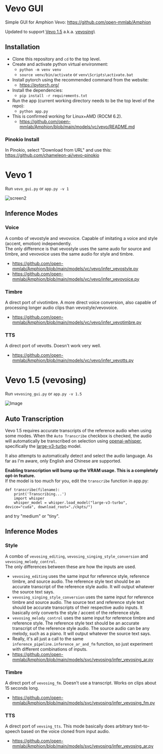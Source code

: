 # Vevo GUI
Simple GUI for Amphion Vevo: https://github.com/open-mmlab/Amphion

Updated to support [Vevo 1.5](https://huggingface.co/amphion/Vevo1.5) a.k.a. [vevosing](https://github.com/open-mmlab/Amphion/blob/main/models/svc/vevosing/README.md)\

## Installation
- Clone this repository and `cd` to the top level.
- Create and activate python virtual environment:
  - `python -m venv venv`
  - `source venv/bin/activate` or `venv\Scripts\activate.bat`
- Install pytorch using the recommended command from the website:
  - https://pytorch.org/
- Install the dependencies:
  - `pip install -r requirements.txt`
- Run the app (current working directory needs to be the top level of the repo):
  - `python app.py`
- This is confirmed working for Linux+AMD (ROCM 6.2).
  - https://github.com/open-mmlab/Amphion/blob/main/models/vc/vevo/README.md

### Pinokio Install
In Pinokio, select "Download from URL" and use this:\
https://github.com/chameleon-ai/vevo-pinokio

# Vevo 1
Run `vevo_gui.py` or `app.py -v 1`

![screen2](https://github.com/user-attachments/assets/c5a3ee3d-dc79-4bbd-bf1f-cfc72ec21fba)

## Inference Modes
### Voice
A combo of vevostyle and vevovoice. Capable of imitating a voice and style (accent, emotion) independently.\
The only difference is that vevostyle uses the same audo for source and timbre, and vevovoice uses the same audio for style and timbre.
- https://github.com/open-mmlab/Amphion/blob/main/models/vc/vevo/infer_vevostyle.py
- https://github.com/open-mmlab/Amphion/blob/main/models/vc/vevo/infer_vevovoice.py
### Timbre
A direct port of vivotimbre. A more direct voice conversion, also capable of processing longer audio clips than vevostyle/vevovoice.
- https://github.com/open-mmlab/Amphion/blob/main/models/vc/vevo/infer_vevotimbre.py
### TTS
A direct port of vevotts. Doesn't work very well.
- https://github.com/open-mmlab/Amphion/blob/main/models/vc/vevo/infer_vevotts.py

# Vevo 1.5 (vevosing)
Run `vevosing_gui.py` or `app.py -v 1.5`

![Image](https://github.com/user-attachments/assets/c295f99a-49fa-4b12-a037-ad625672748a)

## Auto Transcription
Vevo 1.5 requires accurate transcripts of the reference audio when using some modes. When the `Auto Transcribe` checkbox is checked, the audio will automatically be transcribed on selection using [openai-whisper](https://github.com/openai/whisper), specifically the [large-v3-turbo](https://huggingface.co/openai/whisper-large-v3-turbo) model.

It also attempts to automatically detect and select the audio language. As far as I'm aware, only English and Chinese are supported.

**Enabling transcription will bump up the VRAM usage. This is a completely opt-in feature.**\
If the model is too much for you, edit the `transcribe` function in app.py:
````
def transcribe(filename):
    print('Transcribing...')
    import whisper
    whisper_model = whisper.load_model("large-v3-turbo", device="cuda", download_root="./ckpts/")
````
and try "medium" or "tiny".

## Inference Modes
### Style
A combo of `vevosing_editing`, `vevosing_singing_style_conversion` and `vevosing_melody_control`.\
The only differences between these are how the inputs are used.
- `vevosing_editing` uses the same input for reference style, reference timbre, and source audio. The reference style text should be an accurate transcript of the reference style audio. It will output whatever the source text says.
- `vevosing_singing_style_conversion` uses the same input for reference timbre and source audio. The source text and reference style text should be accurate transcripts of their respective audio inputs. It basically only converts the style / accent of the reference style.
- `vevosing_melody_control` uses the same input for reference timbre and reference style.  The reference style text should be an accurate transcript of the reference style audio. The source audio can be any melody, such as a piano. It will output whatever the source text says.
- Really, it's all just a call to the same `inference_pipeline.inference_ar_and_fm` function, so just experiment with different combinations of inputs.
- https://github.com/open-mmlab/Amphion/blob/main/models/svc/vevosing/infer_vevosing_ar.py
### Timbre
A direct port of `vevosing_fm`. Doesn't use a transcript. Works on clips about 15 seconds long.
- https://github.com/open-mmlab/Amphion/blob/main/models/svc/vevosing/infer_vevosing_fm.py
### TTS
A direct port of `vevsing_tts`. This mode basically does arbitrary text-to-speech based on the voice cloned from input audio.
- https://github.com/open-mmlab/Amphion/blob/main/models/svc/vevosing/infer_vevosing_ar.py

